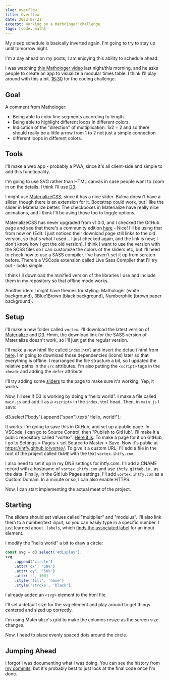 ```yaml
---
slug: overflow
title: Overflow
date: 2022-02-21
excerpt: Working on a Mathologer challenge
tags: [code, math]
---
```


<script>
  import CodeBlock from "$lib/components/blog/code-block.svelte";
</script>

My sleep schedule is basically inverted again. I'm going to try to stay up until tomorrow night.

I'm a day ahead on my posts; I am enjoying this ability to schedule ahead.

I was watching [this Mathologer video](https://youtu.be/6ZrO90AI0c8) last night/this morning, and he asks people to create an app to visualize a modular times table. I think I'll play around with this a bit. [16:30](https://youtu.be/6ZrO90AI0c8?t=991) for the coding challenge.

## Goal

A comment from Mathologer:

- Being able to color line segments according to length.
- Being able to highlight different loops in different colors.
- Indication of the "direction" of multiplication. 1x2 = 2 and so there should really be a little arrow from 1 to 2 not just a simple connection
- different loops in different colors.

## Tools

I'll make a web app - probably a PWA, since it's all client-side and simple to add this functionality.

I'm going to use SVG rather than HTML canvas in case people want to zoom in on the details. I think I'll use [D3](https://d3js.org/).

I might use [MaterializeCSS](https://materializecss.com/), since it has a nice slider. Bulma doesn't have a slider, though there is an extension for it. Bootstrap could work, but I like the slider in Materialize better. The checkboxes in Materialize have really nice animations, and I think I'll be using those too to toggle options.

MaterializeCSS has never upgraded from v1.0.0, and I checked the GitHub page and see that there's a community edition [here](https://github.com/materializecss/materialize) - Nice! I'll be using that from now on (Edit: I just noticed their download page still links to the old version, so that's what I used... I just checked again, and the link is new; I don't know how I got the old version). I think I want to use the version with the SCSS files so I can customize the colors of the sliders etc, but I'll need to check how to use a SASS compiler. I've haven't set it up from scratch before. There's a VSCode extension called Live Sass Compiler that I'll try out - looks simple.

I think I'll download the minified version of the libraries I use and include them in my repository so that offline mode works.

Another idea: I might have themes for styling: Mathologer (white background), 3Blue1Brown (black background), Numberphile (brown paper background).

## Setup

I'll make a new folder called `vortex`. I'll download the latest version of [Materialize](https://materializecss.github.io/materialize/getting-started.html) and [D3](https://d3js.org/). Hmm, the download link for the SASS version of Materialize doesn't work, so I'll just get the regular version.

I'll make a new html file called `index.html` and insert the default html from [here](https://materializecss.github.io/materialize/getting-started.html#setup). I'm going to download those dependencies (icons) later so that everything is offline. I rearranged the file structure a bit, so I updated the relative paths in the `src` attributes. I'm also putting the `<script>` tags in the `<head>` and adding the `defer` attribute.

I'll try adding some [sliders](https://materializecss.github.io/materialize/range.html) to the page to make sure it's working. Yep, it works.

Now, I'll see if D3 is working by doing a "hello world". I make a file called `main.js` and add it as a `<script>` in the `index.html` head. Then, in `main.js` I save:

d3.select("body").append("span").text("Hello, world!");

It works. I'm going to save this in GitHub, and set up a public page. In VSCode, I can go to Source Control, then "Publish to GitHub". I'll make it a public repository called "vortex". [Here it is](https://github.com/IHTFY/vortex). To make a page for it on GitHub, I go to Settings > Pages > set Source to Master > Save. Now it's public at https://ihtfy.github.io/vortex/. To give it a custom URL, I'll add a file in the root of the project called `CNAME` with the text `vortex.ihtfy.com`.

I also need to set it up in my DNS settings for ihtfy.com. I'll add a CNAME record with a hostname of `vortex.ihtfy.com` and use `ihtfy.github.io.` as the data. Finally, in the GitHub Pages settings, I'll add `vortex.ihtfy.com` as a Custom Domain. In a minute or so, I can also enable HTTPS.

Now, I can start implementing the actual meat of the project.

## Starting

The sliders should set values called "multiplier" and "modulus". I'll also link them to a number/text input, so you can easily type in a specific number. I just learned about `.labels`, which [finds the associated label](https://developer.mozilla.org/en-US/docs/Web/API/HTMLInputElement/labels) for an input element.

I modify the "hello world" a bit to draw a circle:

<CodeBlock lang="javascript" filename="main.js">

```javascript
const svg = d3.select('#display');
svg
	.append('circle')
	.attr('cx', '50%')
	.attr('cy', '50%')
	.attr('r', 100)
	.style('fill', 'none')
	.style('stroke', 'black');
```

</CodeBlock>

I already added an `<svg>` element to the html file.

I'll set a default size for the svg element and play around to get things centered and sized up correctly.

I'm using Materialize's grid to make the columns resize as the screen size changes.

Now, I need to place evenly spaced dots around the circle.

## Jumping Ahead

I forgot I was documenting what I was doing. You can see the history from [my commits](https://github.com/IHTFY/vortex/commits/master), but it's probably best to just look at the final code once I'm done.
